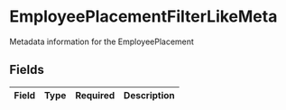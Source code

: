 # EmployeePlacementFilterLikeMeta

Metadata information for the EmployeePlacement


## Fields

| Field       | Type        | Required    | Description |
| ----------- | ----------- | ----------- | ----------- |